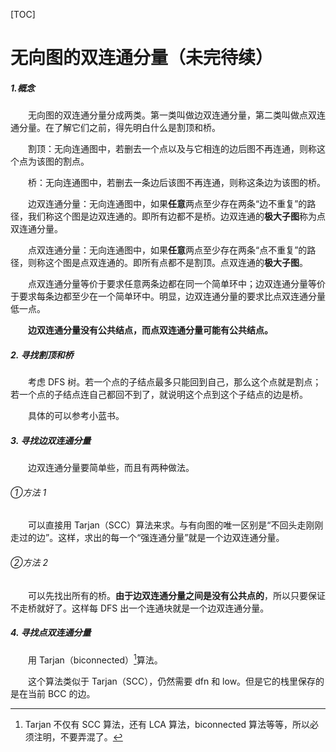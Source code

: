 [TOC]

# 无向图的双连通分量（未完待续）

##### 1.概念

&emsp;&emsp;无向图的双连通分量分成两类。第一类叫做边双连通分量，第二类叫做点双连通分量。在了解它们之前，得先明白什么是割顶和桥。

&emsp;&emsp;割顶：无向连通图中，若删去一个点以及与它相连的边后图不再连通，则称这个点为该图的割点。

&emsp;&emsp;桥：无向连通图中，若删去一条边后该图不再连通，则称这条边为该图的桥。

&emsp;&emsp;边双连通分量：无向连通图中，如果**任意**两点至少存在两条“边不重复”的路径，我们称这个图是边双连通的。即所有边都不是桥。边双连通的**极大子图**称为点双连通分量。

&emsp;&emsp;点双连通分量：无向连通图中，如果**任意**两点至少存在两条“点不重复”的路径，则称这个图是点双连通的。即所有点都不是割顶。点双连通的**极大子图**。

&emsp;&emsp;点双连通分量等价于要求任意两条边都在同一个简单环中；边双连通分量等价于要求每条边都至少在一个简单环中。明显，边双连通分量的要求比点双连通分量低一点。

&emsp;&emsp;**边双连通分量没有公共结点，而点双连通分量可能有公共结点。**

##### 2. 寻找割顶和桥

&emsp;&emsp;考虑 DFS 树。若一个点的子结点最多只能回到自己，那么这个点就是割点；若一个点的子结点连自己都回不到了，就说明这个点到这个子结点的边是桥。

&emsp;&emsp;具体的可以参考小蓝书。

##### 3. 寻找边双连通分量

&emsp;&emsp;边双连通分量要简单些，而且有两种做法。

###### ①方法 1

&emsp;&emsp;可以直接用 Tarjan（SCC）算法来求。与有向图的唯一区别是“不回头走刚刚走过的边”。这样，求出的每一个“强连通分量”就是一个边双连通分量。

###### ②方法 2

&emsp;&emsp;可以先找出所有的桥。**由于边双连通分量之间是没有公共点的**，所以只要保证不走桥就好了。这样每 DFS 出一个连通块就是一个边双连通分量。

##### 4. 寻找点双连通分量

&emsp;&emsp;用 Tarjan（biconnected）[^Tarjan]算法。

[^Tarjan]: Tarjan 不仅有 SCC 算法，还有 LCA 算法，biconnected 算法等等，所以必须注明，不要弄混了。

&emsp;&emsp;这个算法类似于 Tarjan（SCC），仍然需要 dfn 和 low。但是它的栈里保存的是在当前 BCC 的边。